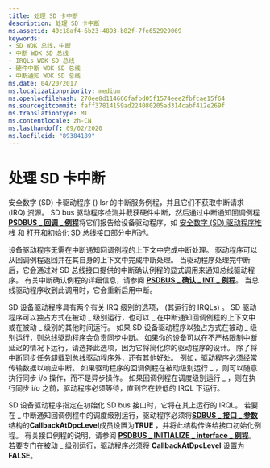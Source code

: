 ```yaml
---
title: 处理 SD 卡中断
description: 处理 SD 卡中断
ms.assetid: 40c18af4-6b23-4893-b82f-7fe652929069
keywords:
- SD WDK 总线，中断
- 中断 WDK SD 总线
- IRQLs WDK SD 总线
- 硬件中断 WDK SD 总线
- 中断通知 WDK SD 总线
ms.date: 04/20/2017
ms.localizationpriority: medium
ms.openlocfilehash: 270ee8d114666fafbd05f1574eee2fbfcae15f64
ms.sourcegitcommit: faff37814159ad224080205ad314cabf412e269f
ms.translationtype: MT
ms.contentlocale: zh-CN
ms.lasthandoff: 09/02/2020
ms.locfileid: "89384189"
---
```

# <a name="handling-sd-card-interrupts"></a>处理 SD 卡中断


安全数字 (SD) 卡驱动程序 () Isr 的中断服务例程，并且它们不获取中断请求 (IRQ) 资源。 SD bus 驱动程序检测并截获硬件中断，然后通过中断通知回调例程 [**PSDBUS \_ 回调 \_ 例程**](/windows-hardware/drivers/ddi/ntddsd/nc-ntddsd-sdbus_callback_routine)将它们报告给设备驱动程序，如 [安全数字 (SD) 驱动程序堆栈](./sd-card-driver-stack.md) 和 [打开和初始化 SD 总线接口](./opening--initializing-and-closing-an-sd-card-bus-interface.md)部分中所述。

设备驱动程序无需在中断通知回调例程的上下文中完成中断处理。 驱动程序可以从回调例程返回并在其自身的上下文中完成中断处理。 当驱动程序处理完中断后，它会通过对 SD 总线接口提供的中断确认例程的显式调用来通知总线驱动程序。 有关中断确认例程的详细信息，请参阅 [**PSDBUS \_ 确认 \_ INT \_ 例程**](/windows-hardware/drivers/ddi/ntddsd/nc-ntddsd-psdbus_acknowledge_int_routine)。 当总线驱动程序收到此调用时，它会重新启用中断。

SD 设备驱动程序具有两个有关 IRQ 级别的选项， (其运行的 IRQLs) 。 SD 驱动程序可以独占方式在被动 \_ 级别运行，也可以 \_ 在中断通知回调例程的上下文中或在被动 \_ 级别的其他时间运行。 如果 SD 设备驱动程序以独占方式在被动 \_ 级别运行，则总线驱动程序会负责同步中断。 如果你的设备可以在不严格限制中断延迟的情况下运行，请选择此选项，因为它将简化你的驱动程序的设计。 除了将中断同步任务卸载到总线驱动程序外，还有其他好处。 例如，驱动程序必须经常传输数据以响应中断。 如果驱动程序的回调例程在被动级别运行 \_ ，则可以随意执行同步 i/o 操作，而不是异步操作。 如果回调例程在调度级别运行 \_ ，则在执行同步 i/o 之前，驱动程序必须等待，直到它在较低的 IRQL 下运行。

SD 设备驱动程序指定在初始化 SD bus 接口时，它将在其上运行的 IRQL。 若要在 \_ 中断通知回调例程中的调度级别运行，驱动程序必须将[**SDBUS \_ 接口 \_ 参数**](/previous-versions/windows/hardware/drivers/ff537919(v=vs.85))结构的**CallbackAtDpcLevel**成员设置为**TRUE** ，并将此结构传递给接口初始化例程。 有关接口例程的说明，请参阅 [**PSDBUS \_ INITIALIZE \_ interface \_ 例程**](/windows-hardware/drivers/ddi/ntddsd/nc-ntddsd-psdbus_initialize_interface_routine)。 若要专门在被动 \_ 级别运行，驱动程序必须将 **CallbackAtDpcLevel** 设置为 **FALSE**。

 

